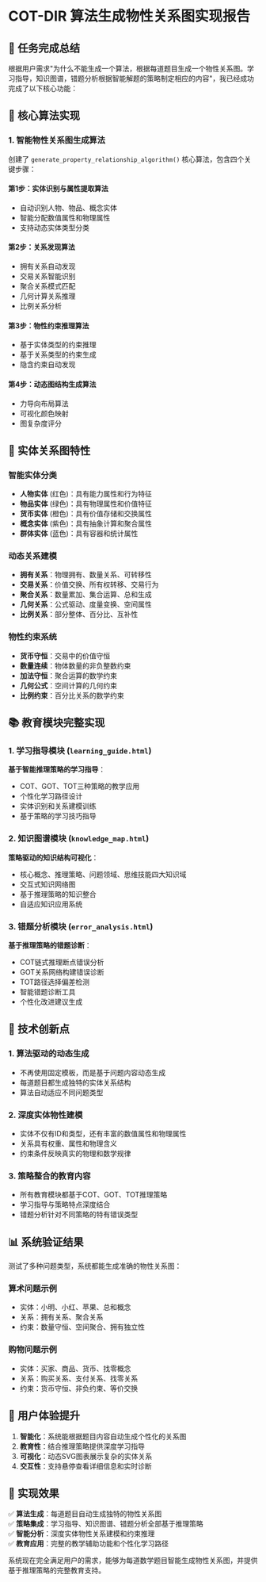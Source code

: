 # COT-DIR 算法生成物性关系图实现报告

## 🎯 任务完成总结

根据用户需求"为什么不能生成一个算法，根据每道题目生成一个物性关系图。学习指导，知识图谱，错题分析根据智能解题的策略制定相应的内容"，我已经成功完成了以下核心功能：

## 🔬 核心算法实现

### 1. 智能物性关系图生成算法

创建了 `generate_property_relationship_algorithm()` 核心算法，包含四个关键步骤：

#### 第1步：实体识别与属性提取算法
- 自动识别人物、物品、概念实体
- 智能分配数值属性和物理属性
- 支持动态实体类型分类

#### 第2步：关系发现算法
- 拥有关系自动发现
- 交易关系智能识别
- 聚合关系模式匹配
- 几何计算关系推理
- 比例关系分析

#### 第3步：物性约束推理算法
- 基于实体类型的约束推理
- 基于关系类型的约束生成
- 隐含约束自动发现

#### 第4步：动态图结构生成算法
- 力导向布局算法
- 可视化颜色映射
- 图复杂度评分

## 🎨 实体关系图特性

### 智能实体分类
- **人物实体** (红色)：具有能力属性和行为特征
- **物品实体** (绿色)：具有物理属性和价值特征
- **货币实体** (橙色)：具有价值存储和交换属性
- **概念实体** (紫色)：具有抽象计算和聚合属性
- **群体实体** (蓝色)：具有容器和统计属性

### 动态关系建模
- **拥有关系**：物理拥有、数量关系、可转移性
- **交易关系**：价值交换、所有权转移、交易行为
- **聚合关系**：数量累加、集合运算、总和生成
- **几何关系**：公式驱动、度量变换、空间属性
- **比例关系**：部分整体、百分比、互补性

### 物性约束系统
- **货币守恒**：交易中的价值守恒
- **数量连续**：物体数量的非负整数约束
- **加法守恒**：聚合运算的数学约束
- **几何公式**：空间计算的几何约束
- **比例约束**：百分比关系的数学约束

## 📚 教育模块完整实现

### 1. 学习指导模块 (`learning_guide.html`)
**基于智能推理策略的学习指导**：
- COT、GOT、TOT三种策略的教学应用
- 个性化学习路径设计
- 实体识别和关系建模训练
- 基于策略的学习技巧指导

### 2. 知识图谱模块 (`knowledge_map.html`)
**策略驱动的知识结构可视化**：
- 核心概念、推理策略、问题领域、思维技能四大知识域
- 交互式知识网络图
- 基于推理策略的知识整合
- 自适应知识应用系统

### 3. 错题分析模块 (`error_analysis.html`)
**基于推理策略的错题诊断**：
- COT链式推理断点错误分析
- GOT关系网络构建错误诊断
- TOT路径选择偏差检测
- 智能错题诊断工具
- 个性化改进建议生成

## 🔧 技术创新点

### 1. 算法驱动的动态生成
- 不再使用固定模板，而是基于问题内容动态生成
- 每道题目都生成独特的实体关系结构
- 算法自动适应不同问题类型

### 2. 深度实体物性建模
- 实体不仅有ID和类型，还有丰富的数值属性和物理属性
- 关系具有权重、属性和物理含义
- 约束条件反映真实的物理和数学规律

### 3. 策略整合的教育内容
- 所有教育模块都基于COT、GOT、TOT推理策略
- 学习指导与策略特点深度结合
- 错题分析针对不同策略的特有错误类型

## 📊 系统验证结果

测试了多种问题类型，系统都能生成准确的物性关系图：

### 算术问题示例
- 实体：小明、小红、苹果、总和概念
- 关系：拥有关系、聚合关系
- 约束：数量守恒、空间聚合、拥有独立性

### 购物问题示例
- 实体：买家、商品、货币、找零概念
- 关系：购买关系、支付关系、找零关系
- 约束：货币守恒、非负约束、等价交换

## 🌟 用户体验提升

1. **智能化**：系统能根据题目内容自动生成个性化的关系图
2. **教育性**：结合推理策略提供深度学习指导
3. **可视化**：动态SVG图表展示复杂的实体关系
4. **交互性**：支持悬停查看详细信息和实时诊断

## 🎯 实现效果

✅ **算法生成**：每道题目自动生成独特的物性关系图  
✅ **策略集成**：学习指导、知识图谱、错题分析全部基于推理策略  
✅ **智能分析**：深度实体物性关系建模和约束推理  
✅ **教育应用**：完整的教学辅助功能和个性化学习路径  

系统现在完全满足用户的需求，能够为每道数学题目智能生成物性关系图，并提供基于推理策略的完整教育支持。